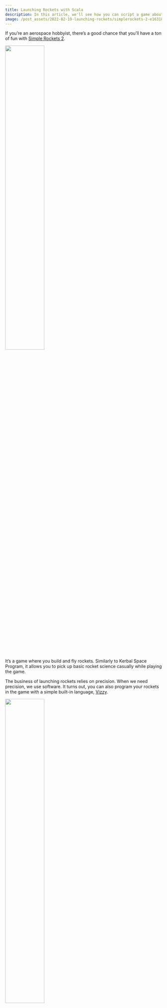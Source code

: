 ```yaml
---
title: Launching Rockets with Scala
description: In this article, we'll see how you can script a game about rockets in Scala
image: /post_assets/2022-02-19-launching-rockets/simplerockets-2-e1631817494638.jpg
---
```


If you’re an aerospace hobbyist, there’s a good chance that you’ll have a ton of fun with [Simple Rockets 2](https://www.simplerockets.com/).

<a href="/post_assets/2022-02-19-launching-rockets/simplerockets-2-e1631817494638.jpg" target="_blank"><img src="/post_assets/2022-02-19-launching-rockets/simplerockets-2-e1631817494638.jpg" width="50%"/></a>

It’s a game where you build and fly rockets. Similarly to Kerbal Space Program, it allows you to pick up basic rocket science casually while playing the game.

The business of launching rockets relies on precision. When we need precision, we use software. It turns out, you can also program your rockets in the game with a simple built-in language, [Vizzy](https://www.simplerockets.com/Blog/View/120034/Vizzy).

<a href="/post_assets/2022-02-19-launching-rockets/CleanShot%202022-02-19%20at%2012.49.10@2x.png" target="_blank"><img src="/post_assets/2022-02-19-launching-rockets/CleanShot%202022-02-19%20at%2012.49.10@2x.png" width="50%"/></a>

It’s a visual language with which you need to drag-and-drop all the language constructs or variables in proper slots to use them. Much more tedious and quite a bit slower than typing. Not anymore – meet DSL based on Scala 3 to do just that! You can run the below code from a new [Scala CLI](https://scala-cli.virtuslab.org/) file using the `scala-cli Program.sc` syntax (extension must be `sc`), assuming you have Simple Rockets 2 installed – no other setup is necessary!

```scala
//> using scala "3.1.1"
import $dep.`com.akmetiuk::simple-rockets-compiler:0.1.1`, rocketscompiler.{ *, given }

program("Simple Launch") {
  // Countdown
  for i <- 5 to 1 by -1 do
    displayText(s"T-$i")
    waitSeconds(1)
  displayText("LAUNCH")

  // Launch sequence
  activateStage() // Start the engine
  Throttle := 1   // Set engine power to 100%
  Pitch := 30     // Tilt the rocket so that it is 30 degrees to the surface
  Heading := 180  // Fly south
}
```

The above sequence compiles to the following Vizzy code that you can load into your rocket following the [usage instructions](https://github.com/anatoliykmetyuk/simple-rockets-compiler/blob/119b9e0d480a0f363ca66892df7a9681297ca58d/README.md#usage):

<a href="/post_assets/2022-02-19-launching-rockets/CleanShot%202022-02-19%20at%2013.15.16@2x.png" target="_blank"><img src="/post_assets/2022-02-19-launching-rockets/CleanShot%202022-02-19%20at%2013.15.16@2x.png" width="50%"/></a>

With that, we have all the programming tools needed to plan our voyage to the orbit.

# How does orbit work?
To reach orbit, you need to go sufficiently high and then sufficiently fast in parallel with the planet's surface.

<a href="/post_assets/2022-02-19-launching-rockets/AA0C91B1-A17E-47B0-9665-F9AF41878ACD.jpeg" target="_blank"><img src="/post_assets/2022-02-19-launching-rockets/AA0C91B1-A17E-47B0-9665-F9AF41878ACD.jpeg" width="50%"/></a>

Here’s an intuition on how it works. The planet is round, so as you go to the side, the distance from you to planet will increase due to planet's curvature. In other words, you will gain altitude from moving to the side.

<a href="/post_assets/2022-02-19-launching-rockets/B2B87D7E-D625-4060-B4C1-1A88F6E1DAD1.jpeg" target="_blank"><img src="/post_assets/2022-02-19-launching-rockets/B2B87D7E-D625-4060-B4C1-1A88F6E1DAD1.jpeg" width="50%"/></a>

Gravity matters though. The planet will pull you back with its gravity as you move to the side. So, you will also be losing altitude to gravity.

<a href="/post_assets/2022-02-19-launching-rockets/A27EFFA2-F391-4F95-A1DA-D1191DA390C0.jpeg" target="_blank"><img src="/post_assets/2022-02-19-launching-rockets/A27EFFA2-F391-4F95-A1DA-D1191DA390C0.jpeg" width="50%"/></a>

However, if you get your speed of movement in parallel with the planet (i.e. horizontal speed) just right, you can compensate the altitude loss due to gravity by altitude gain due to the horizontal movement over the planet’s curvature. When the two perfectly compensate each other, the net change in altitude is zero, and you stay above Earth indefinitely – that is orbit.

# The Flight Plan
A trajectory from take-off to orbit looks something like this:

<a href="/post_assets/2022-02-19-launching-rockets/574C143A-13DC-4533-8E71-C644A87C691C.jpeg" target="_blank"><img src="/post_assets/2022-02-19-launching-rockets/574C143A-13DC-4533-8E71-C644A87C691C.jpeg" width="50%"/></a>

First, the rocket flies straight up as fast as possible – trying to escape the lower dense atmosphere which causes a lot of drag and therefore is hard to fly through. Once it is high enough, it starts to slowly turn to the side to build the horizontal speed.

During the first stage of the flight, the rocket is not trying to reach orbit just yet. The objective is merely to escape the atmosphere. And so the most important thing about the trajectory is its highest point above the planet surface:

<a href="/post_assets/2022-02-19-launching-rockets/3C9D58A6-43C8-4E36-855B-CD4574E4C183.jpeg" target="_blank"><img src="/post_assets/2022-02-19-launching-rockets/3C9D58A6-43C8-4E36-855B-CD4574E4C183.jpeg" width="50%"/></a>

This point is called *Apoapsis*. When trying to reach orbit, you want this point above your planet’s atmosphere. If any point of your orbit intersects the atmosphere, the spacecraft will be losing speed due to drag until it is unable to maintain orbit.

The rocket rises its apoapsis by firing its engines and accelerating upwards. When the apoapsis becomes sufficiently high above the atmosphere, the rocket shuts down its engines.

## Staying in Space
First objective, escaping the atmosphere, being achieved, the next objective is not to fall back into it. In other words, this trajectory:

<a href="/post_assets/2022-02-19-launching-rockets/8F4DD12A-638A-4344-915D-606A8DEFEECF.jpeg" target="_blank"><img src="/post_assets/2022-02-19-launching-rockets/8F4DD12A-638A-4344-915D-606A8DEFEECF.jpeg" width="50%"/></a>

needs to become this:

<a href="/post_assets/2022-02-19-launching-rockets/3DF34915-0704-4B6E-A201-BAB12E55DC5A.jpeg" target="_blank"><img src="/post_assets/2022-02-19-launching-rockets/3DF34915-0704-4B6E-A201-BAB12E55DC5A.jpeg" width="50%"/></a>

To make it happen, the rocket needs to accelerate in parallel with the planet's surface until it reaches the orbital speed. At this point, the concept of *periapsis* becomes useful. If apoapsis is the *highest* point of a spacecraft's orbit, periapsis is its *lowest* point. As we don’t want our orbit to touch the atmosphere, we want our periapsis above atmosphere as well.

# 3, 2, 1, Lift-off!
Armed with this theory, let’s build a rocket and program it to reach space. An orbit-worthy rocket may look something as follows:

<a href="/post_assets/2022-02-19-launching-rockets/CleanShot%202022-02-19%20at%2013.37.26@2x.png" target="_blank"><img src="/post_assets/2022-02-19-launching-rockets/CleanShot%202022-02-19%20at%2013.37.26@2x.png" width="50%"/></a>

The rocket has two stages: the first one will bring us out of the atmosphere and the second one will be used in space to reach orbit.

You can see the full program for this rocket [on github](https://github.com/anatoliykmetyuk/simple-rockets-compiler/blob/119b9e0d480a0f363ca66892df7a9681297ca58d/examples/FlightToOrbit.sc). Keep in mind that the in-game planet is not Earth and hence the parameters used below are not realistic for a real-Earth flight plan. E.g. the end of the orbit for Droo (the game’s analogue of Earth) is 60km while for earth it is 100km. The orbital speed for Droo is around 3420m/s while for Earth it is around 7900/s.

The parameters used in such kind of programs are very much experimentation-based. You try one set of parameters, it doesn’t work, you tweak until it works (hopefully real-world rocket scientists are more meticulous than that :) ).

 At the high-level, the program looks as follows:

```scala
  countdown
  liftOff
  gradualTurn(
    startAltitude = 500, startPitch = 80,
    endAltitude = 8000, endPitch = 25
  )
  coasting(targetApo = 70000)
  periapsisRiseManeuver(
    targetOrbitalVelicity = 3420, targetPeriapsis = 70000,
    maxTimeToApo = 60, minTimeToApo = 10, correctionThrottle = 0.2,
  )
```

For the `gradualTurn`, the idea is that upon reaching an altitude of 500 meters, we start to slowly tilt the rocket (i.e. decrease its pitch – the pitch of 90 degrees means rocket is pointing straight up and 0 degrees – the rocket is on the side, parallel to the surface). Our goal is to start with the pitch of 80 degrees and by the time we reach 8000m altitude, the pitch should reach 25 degrees.

“Coasting” means “wait until the apoapsis reaches the target value, shut down the engine and fly by inertia until the rocket reaches the apoapsis” – very much like a shell shot from an artillery gun.

“Periapsis rise manoeuvre” means “turn on the engines again and accelerate to the side until the orbital speed is reached”. The extra parameters are responsible for the technical detail of making sure this engine burn doesn’t make our orbit too lopsided, like this (try it for yourself to get a feel of why this is needed!):

<a href="/post_assets/2022-02-19-launching-rockets/7318FA49-2DD7-4C51-BAA2-B195B2DF1862.jpeg" target="_blank"><img src="/post_assets/2022-02-19-launching-rockets/7318FA49-2DD7-4C51-BAA2-B195B2DF1862.jpeg" width="50%"/></a>

## Show me the code
Here’s the full implementation of the program, [also available on GitHub](https://github.com/anatoliykmetyuk/simple-rockets-compiler/blob/119b9e0d480a0f363ca66892df7a9681297ca58d/examples/FlightToOrbit.sc). The constructs that aren’t explicitly defined in the program are defined in the DSL library and mapped to the in-game constructs:

```scala
def ascentProfile: SRProgram =
  def countdown: SRProgram =
    for i <- 5 to 1 by -1 do
      displayText(i)
      waitSeconds(1)

  def liftOff: SRProgram =
    activateStage()  // Turn on the engine
    Throttle := 1
    displayText("LIFTOFF!!!")

  def gradualTurn(startAltitude: Double, endAltitude: Double, startPitch: Double, endPitch: Double): SRProgram =
    waitUntil(Altitude.ASL >= startAltitude)  // ASL = Above Sea Level
    displayText("Starting the gradual turn")
    whileLoop(Altitude.ASL < endAltitude) {
      val fractionOfPath = (Altitude.ASL - startAltitude) / (endAltitude - startAltitude)
      val pitchDifference = endPitch - startPitch
      Pitch := startPitch + fractionOfPath * pitchDifference
    }

  def coasting(targetApo: Double): SRProgram =
    waitUntil(Orbit.Apoapsis >= targetApo)
    displayText("Coasting towards apoapsis")
    Throttle := 0

  def periapsisRiseManeuver(targetOrbitalVelicity: Double, targetPeriapsis: Double,
      maxTimeToApo: Double, minTimeToApo: Double, correctionThrottle: Double): SRProgram =
    waitUntil(Orbit.TimeToApoapsis <= startBurnAt)
    displayText("Rising periapsis")
    Pitch := 0
    Throttle := 1

    whileLoop(Orbit.Periapsis < targetPeriapsis) {
      ifTrue(Orbit.TimeToApoapsis > maxTimeToApo && Throttle =!= 0) {
        Throttle := 0
      }
      ifTrue(Orbit.TimeToApoapsis < minTimeToApo && Throttle =!= 1) {
        Throttle := correctionThrottle
      }
    }
    Throttle := 0
    displayText("Congratulations! You've reached orbit with Scala!")

  countdown
  liftOff
  gradualTurn(
    startAltitude = 500, startPitch = 80,
    endAltitude = 8000, endPitch = 25
  )
  coasting(targetApo = 70000)
  periapsisRiseManeuver(
    targetOrbitalVelicity = 3420, targetPeriapsis = 70000,
    maxTimeToApo = 60, minTimeToApo = 10, correctionThrottle = 0.2,
  )
end ascentProfile
```

Notice that for the control structures, most of the times the built-in game loops are used such as `whileLoop` and `ifTrue`. For the boolean inequality comparison, `=!=` is used instead of `!=`.

# Continuing the Journey

<a href="/post_assets/2022-02-19-launching-rockets/CleanShot%202022-02-19%20at%2013.48.08@2x.png" target="_blank"><img src="/post_assets/2022-02-19-launching-rockets/CleanShot%202022-02-19%20at%2013.48.08@2x.png" width="50%"/></a>

There are 20 planets in game to explore, some with really weird trajectories. Can you visit them all? Would it simplify things if you build a space station first, across multiple launches, to store fuel in orbit and refuel there with your spacecrafts before going on deep space missions? How would you do it, what kind of physics do you need to discover to make it happen?

And if during your quest you find out you do repetitive steps that can be automated, maybe the DSL described here would be of any use ;)









